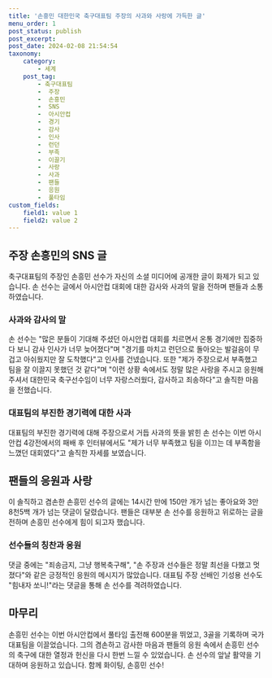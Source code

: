 ```yaml
---
title: '손흥민 대한민국 축구대표팀 주장의 사과와 사랑에 가득한 글'
menu_order: 1
post_status: publish
post_excerpt: 
post_date: 2024-02-08 21:54:54
taxonomy:
    category:
        - 세계
    post_tag:
        - 축구대표팀
        -  주장
        -  손흥민
        -  SNS
        -  아시안컵
        -  경기
        -  감사
        -  인사
        -  런던
        -  부족
        -  이끌기
        -  사랑
        -  사과
        -  팬들
        -  응원
        -  풀타임
custom_fields:
    field1: value 1
    field2: value 2
---
```


## 주장 손흥민의 SNS 글
축구대표팀의 주장인 손흥민 선수가 자신의 소셜 미디어에 공개한 글이 화제가 되고 있습니다. 손 선수는 글에서 아시안컵 대회에 대한 감사와 사과의 말을 전하며 팬들과 소통하였습니다.
### 사과와 감사의 말
손 선수는 "많은 분들이 기대해 주셨던 아시안컵 대회를 치르면서 온통 경기에만 집중하다 보니 감사 인사가 너무 늦어졌다"며 "경기를 마치고 런던으로 돌아오는 발걸음이 무겁고 아쉬웠지만 잘 도착했다"고 인사를 건넸습니다. 또한 "제가 주장으로서 부족했고 팀을 잘 이끌지 못했던 것 같다"며 "이런 상황 속에서도 정말 많은 사랑을 주시고 응원해 주셔서 대한민국 축구선수임이 너무 자랑스러웠다, 감사하고 죄송하다"고 솔직한 마음을 전했습니다.
### 대표팀의 부진한 경기력에 대한 사과
대표팀의 부진한 경기력에 대해 주장으로서 거듭 사과의 뜻을 밝힌 손 선수는 이번 아시안컵 4강전에서의 패배 후 인터뷰에서도 "제가 너무 부족했고 팀을 이끄는 데 부족함을 느꼈던 대회였다"고 솔직한 자세를 보였습니다.
## 팬들의 응원과 사랑
이 솔직하고 겸손한 손흥민 선수의 글에는 14시간 만에 150만 개가 넘는 좋아요와 3만 8천5백 개가 넘는 댓글이 달렸습니다. 팬들은 대부분 손 선수를 응원하고 위로하는 글을 전하며 손흥민 선수에게 힘이 되고자 했습니다.
### 선수들의 칭찬과 응원
댓글 중에는 "죄송금지, 그냥 행복축구해", "손 주장과 선수들은 정말 최선을 다했고 멋졌다"와 같은 긍정적인 응원의 메시지가 많았습니다. 대표팀 주장 선배인 기성용 선수도 "힘내자 쏘니!"라는 댓글을 통해 손 선수를 격려하였습니다.
## 마무리
손흥민 선수는 이번 아시안컵에서 풀타임 출전해 600분을 뛰었고, 3골을 기록하며 국가대표팀을 이끌었습니다. 그의 겸손하고 감사한 마음과 팬들의 응원 속에서 손흥민 선수의 축구에 대한 열정과 헌신을 다시 한번 느낄 수 있었습니다. 손 선수의 앞날 활약을 기대하며 응원하고 있습니다. 함께 화이팅, 손흥민 선수!
